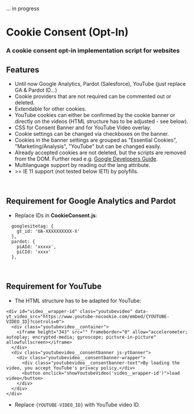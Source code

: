 ... in progress

# Cookie Consent (Opt-In)

### A cookie consent opt-in implementation script for websites

## Features
* Until now Google Analytics, Pardot (Salesforce), YouTube (just replace GA & Pardot ID...)
* Cookie providers that are not required can be commented out or deleted.
* Extendable for other cookies.
* YouTube cookies can either be confirmed by the cookie banner or directly on the videos (HTML structure has to be adjusted - see below).
* CSS for Consent Banner and for YouTube Video overlay.
* Cookie settings can be changed via checkboxes on the banner.
* Cookies in the banner settings are grouped as "Essential Cookies", "Marketing/Analysis", "YouTube" but can be changed easily.
* Already accepted cookies are not deleted, but the scripts are removed from the DOM. Further read e.g. [Google Developers Guide](https://developers.google.com/analytics/devguides/collection/gtagjs/user-opt-out).
* Multilanguage support by reading out the lang attribute.
* \>= IE 11 support (not tested below IE11) by polyfills.

<br>

## Requirement for Google Analytics and Pardot
* Replace IDs in **CookieConsent.js**:
```
  googlesitetag: {
    gt_id: 'UA-XXXXXXXXXX-X'
  },
  pardot: {
    piAId: 'xxxxx',
    piCId: 'xxxx'
  },
```

<br>

## Requirement for YouTube
* The HTML structure has to be adapted for YouTube:
```
<div id="video__wrapper-id" class="youtubevideo" data-yt_video_src="https://www.youtube-nocookie.com/embed/{YOUTUBE-VIDEO_ID}?controls=0">
  <div class="youtubevideo__container">
    <iframe height="343" src="" frameborder="0" allow="accelerometer; autoplay; encrypted-media; gyroscope; picture-in-picture" allowfullscreen></iframe>
  </div>
  <div class="youtubevideo__consentbanner js-ytbanner">
    <div class="youtubevideo__consentbanner-wrapper">
      <div class="youtubevideo__consentbanner-text">By loading the video, you accept YouTube's privacy policy.</div>
      <button onclick="showYoutubeVideo('video__wrapper-id')">load video</button>
    </div>
  </div>
</div>
```
* Replace `{YOUTUBE-VIDEO_ID}` with YouTube video ID.